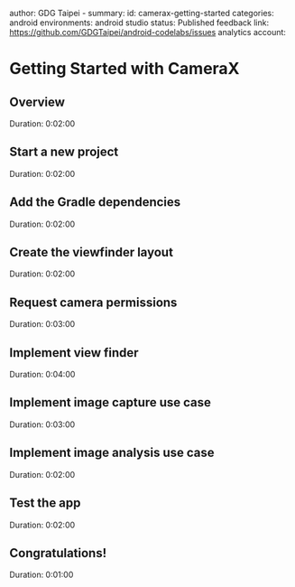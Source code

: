 author: GDG Taipei - 
summary: 
id: camerax-getting-started
categories: android
environments: android studio
status: Published
feedback link: https://github.com/GDGTaipei/android-codelabs/issues
analytics account: 

# Getting Started with CameraX
## Overview
Duration: 0:02:00

## Start a new project
Duration: 0:02:00

## Add the Gradle dependencies
Duration: 0:02:00

## Create the viewfinder layout
Duration: 0:02:00

## Request camera permissions
Duration: 0:03:00

## Implement view finder
Duration: 0:04:00

## Implement image capture use case
Duration: 0:03:00

## Implement image analysis use case
Duration: 0:02:00

## Test the app
Duration: 0:02:00

## Congratulations!
Duration: 0:01:00
